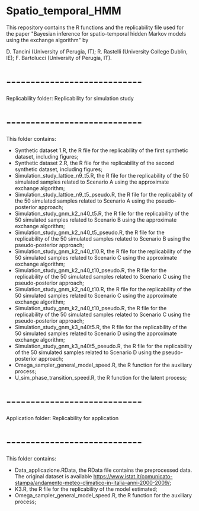 # Spatio_temporal_HMM

This repository contains the R functions and the replicability file used for the paper "Bayesian inference for spatio-temporal hidden
Markov models using the exchange algorithm" by 

D. Tancini (University of Perugia, IT); R. Rastelli (University College Dublin, IE); F. Bartolucci (University of Perugia, IT). 

# ----------------------------
Replicability folder: Replicability for simulation study
# ----------------------------

This folder contains:

- Synthetic dataset 1.R, the R file for the replicability of the first synthetic dataset, including figures;
- Synthetic dataset 2.R, the R file for the replicability of the second synthetic dataset, including figures;
- Simulation_study_lattice_n9_t5.R, the R file for the replicability of the 50 simulated samples related to Scenario A using the approximate exchange algorithm;
- Simulation_study_lattice_n9_t5_pseudo.R, the R file for the replicability of the 50 simulated samples related to Scenario A using the pseudo-posterior approach;
- Simulation_study_gnm_k2_n40_t5.R, the R file for the replicability of the 50 simulated samples related to Scenario B using the approximate exchange algorithm;
- Simulation_study_gnm_k2_n40_t5_pseudo.R, the R file for the replicability of the 50 simulated samples related to Scenario B using the pseudo-posterior approach;
- Simulation_study_gnm_k2_n40_t10.R, the R file for the replicability of the 50 simulated samples related to Scenario C using the approximate exchange algorithm;
- Simulation_study_gnm_k2_n40_t10_pseudo.R, the R file for the replicability of the 50 simulated samples related to Scenario C using the pseudo-posterior approach;
- Simulation_study_gnm_k2_n40_t10.R, the R file for the replicability of the 50 simulated samples related to Scenario C using the approximate exchange algorithm;
- Simulation_study_gnm_k2_n40_t10_pseudo.R, the R file for the replicability of the 50 simulated samples related to Scenario C using the pseudo-posterior approach;
- Simulation_study_gnm_k3_n40t5.R, the R file for the replicability of the 50 simulated samples related to Scenario D using the approximate exchange algorithm;
- Simulation_study_gnm_k3_n40t5_pseudo.R, the R file for the replicability of the 50 simulated samples related to Scenario D using the pseudo-posterior approach;
- Omega_sampler_general_model_speed.R, the R function for the auxiliary process;
- U_sim_phase_transition_speed.R, the R function for the latent process;

# ----------------------------
Application folder: Replicability for application
# ----------------------------

This folder contains:
- Data_applicazione.RData, the RData file contains the preprocessed data. The original dataset is available https://www.istat.it/comunicato-stampa/andamento-meteo-climatico-in-italia-anni-2000-2009/;
- K3.R, the R file for the replicability of the model estimated;
- Omega_sampler_general_model_speed.R, the R function for the auxiliary process;
